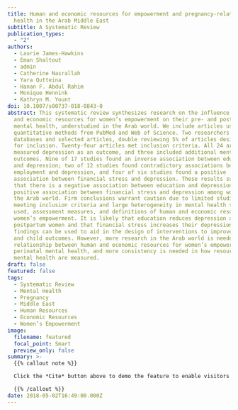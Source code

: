 ```yaml
---
title: Human and economic resources for empowerment and pregnancy-related mental
  health in the Arab Middle East
subtitle: A Systematic Review
publication_types:
  - "2"
authors:
  - Laurie James-Hawkins
  - Eman Shaltout
  - admin
  - Catherine Nasrallah
  - Yara Qutteina
  - Hanan F. Abdul Rahim
  - Monique Hennink
  - Kathryn M. Yount
doi: 10.1007/s00737-018-0843-0
abstract: This systematic review synthesizes research on the influence of human
  and economic resources for women’s empowerment on their pre- and postnatal
  mental health, understudied in the Arab world. We include articles using
  quantitative methods from PubMed and Web of Science. Two researchers reviewed
  databases and selected articles, double reviewing 5% of articles designated
  for inclusion. Twenty-four articles met inclusion criteria. All 24 articles
  measured depression as an outcome, and three included additional mental health
  outcomes. Nine of 17 studies found an inverse association between education
  and depression; two of 12 studies found contradictory associations between
  employment and depression, and four of six studies found a positive
  association between financial stress and depression. These results suggest
  that there is a negative association between education and depression and a
  positive association between financial stress and depression among women in
  the Arab world. Firm conclusions warrant caution due to limited studies
  meeting inclusion criteria and large heterogeneity in mental health scales
  used, assessment measures, and definitions of human and economic resources for
  women’s empowerment. It is likely that education reduces depression among
  postpartum women and that financial stress increases their depression. These
  findings can be used to aid in the design of interventions to improve mother
  and child outcomes. However, more research in the Arab world is needed on the
  relationship between human and economic resources for women’s empowerment and
  perinatal mental health, and more consistency is needed in how resources and
  mental health are measured.
draft: false
featured: false
tags:
  - Systematic Review
  - Mental Health
  - Pregnancy
  - Middle East
  - Human Resources
  - Economic Resources
  - Women’s Empowerment
image:
  filename: featured
  focal_point: Smart
  preview_only: false
summary: >-
  {{% callout note %}}

  Click the *Cite* button above to demo the feature to enable visitors to import publication metadata into their reference management software.

  {{% /callout %}}
date: 2018-05-02T16:49:00.000Z
---
```

